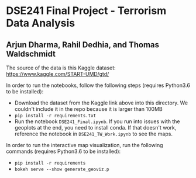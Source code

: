 # DSE241 Final Project - Terrorism Data Analysis

## Arjun Dharma, Rahil Dedhia, and Thomas Waldschmidt

The source of the data is this Kaggle dataset: https://www.kaggle.com/START-UMD/gtd/

In order to run the notebooks, follow the following steps (requires Python3.6 to be installed):
* Download the dataset from the Kaggle link above into this directory. We couldn't include it in the repo because it is larger than 100MB
* `pip install -r requirements.txt`
* Run the notebook `DSE241_Final.ipynb`. If you run into issues with the geoplots at the end, you need to install conda. If that doesn't work, reference the notebook in `DSE241_TW_Work.ipynb` to see the maps.

In order to run the interactive map visualization, run the following commands (requires Python3.6 to be installed):
* `pip install -r requirements`
* `bokeh serve --show generate_geoviz.p`
